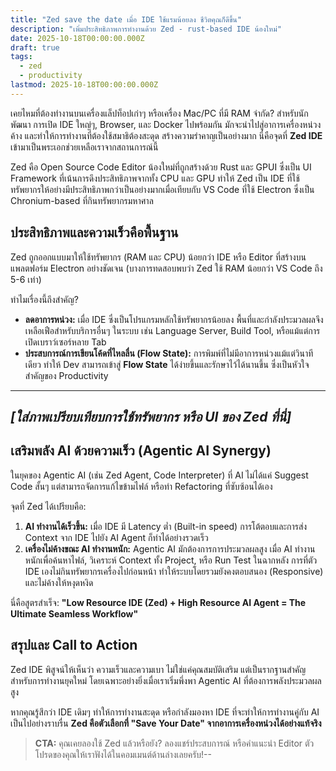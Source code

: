 ```yaml
---
title: "Zed save the date เมื่อ IDE ใช้แรมน้อยลง ชีวิตคุณก็ดีขึ้น"
description: "เพิ่มประสิทธิภาพการทำงานด้วย Zed - rust-based IDE น้องใหม่"
date: 2025-10-18T00:00:00.000Z
draft: true
tags:
  - zed
  - productivity
lastmod: 2025-10-18T00:00:00.000Z
---
```


เคยไหมที่ต้องทำงานบนเครื่องแล็ปท็อปเก่าๆ หรือเครื่อง Mac/PC ที่มี RAM จำกัด? สำหรับนักพัฒนา การเปิด IDE ใหญ่ๆ, Browser, และ Docker ไปพร้อมกัน มักจะนำไปสู่อาการเครื่องหน่วง ค้าง และทำให้การทำงานที่ต้องใช้สมาธิต้องสะดุด สร้างความรำคาญเป็นอย่างมาก นี่คือจุดที่ **Zed IDE** เข้ามาเป็นพระเอกช่วยเหลือเราจากสถานการณ์นี้

Zed คือ Open Source Code Editor น้องใหม่ที่ถูกสร้างด้วย Rust และ GPUI ซึ่งเป็น UI Framework ที่เน้นการดึงประสิทธิภาพจากทั้ง CPU และ GPU ทำให้ Zed เป็น IDE ที่ใช้ทรัพยากรให้อย่างมีประสิทธิภาพกว่าเป็นอย่างมากเมื่อเทียบกับ VS Code ที่ใช้ Electron ซึ่งเป็น Chronium-based ที่กินทรัพยากรมหาศาล

## ประสิทธิภาพและความเร็วคือพื้นฐาน

Zed ถูกออกแบบมาให้ใช้ทรัพยากร (RAM และ CPU) น้อยกว่า IDE หรือ Editor ที่สร้างบนแพลตฟอร์ม Electron อย่างชัดเจน (บางการทดสอบพบว่า Zed ใช้ RAM น้อยกว่า VS Code ถึง 5-6 เท่า)

ทำไมเรื่องนี้ถึงสำคัญ?

* **ลดอาการหน่วง:** เมื่อ IDE ซึ่งเป็นโปรแกรมหลักใช้ทรัพยากรน้อยลง พื้นที่และกำลังประมวลผลจึงเหลือเฟือสำหรับบริการอื่นๆ ในระบบ เช่น Language Server, Build Tool, หรือแม้แต่การเปิดเบราว์เซอร์หลาย Tab
* **ประสบการณ์การเขียนโค้ดที่ไหลลื่น (Flow State):** การพิมพ์ที่ไม่มีอาการหน่วงแม้แต่วินาทีเดียว ทำให้ Dev สามารถเข้าสู่ **Flow State** ได้ง่ายขึ้นและรักษาไว้ได้นานขึ้น ซึ่งเป็นหัวใจสำคัญของ Productivity

---
*\[ใส่ภาพเปรียบเทียบการใช้ทรัพยากร หรือ UI ของ Zed ที่นี่]*
---

## เสริมพลัง AI ด้วยความเร็ว (Agentic AI Synergy)

ในยุคของ Agentic AI (เช่น Zed Agent, Code Interpreter) ที่ AI ไม่ได้แค่ Suggest Code สั้นๆ แต่สามารถจัดการแก้ไขข้ามไฟล์ หรือทำ Refactoring ที่ซับซ้อนได้เอง

จุดที่ Zed ได้เปรียบคือ:

1.  **AI ทำงานได้เร็วขึ้น:** เมื่อ IDE มี Latency ต่ำ (Built-in speed) การโต้ตอบและการส่ง Context จาก IDE ไปยัง AI Agent ก็ทำได้อย่างรวดเร็ว
2.  **เครื่องไม่ค้างขณะ AI ทำงานหนัก:** Agentic AI มักต้องการการประมวลผลสูง เมื่อ AI ทำงานหนักเพื่อค้นหาไฟล์, วิเคราะห์ Context ทั้ง Project, หรือ Run Test ในฉากหลัง การที่ตัว IDE เองไม่กินทรัพยากรเครื่องไปก่อนหน้า ทำให้ระบบโดยรวมยังคงตอบสนอง (Responsive) และไม่ค้างให้หงุดหงิด

นี่คือสูตรสำเร็จ: **"Low Resource IDE (Zed) + High Resource AI Agent = The Ultimate Seamless Workflow"**

## สรุปและ Call to Action

Zed IDE พิสูจน์ให้เห็นว่า ความเร็วและความเบา ไม่ใช่แค่คุณสมบัติเสริม แต่เป็นรากฐานสำคัญสำหรับการทำงานยุคใหม่ โดยเฉพาะอย่างยิ่งเมื่อเราเริ่มพึ่งพา Agentic AI ที่ต้องการพลังประมวลผลสูง

หากคุณรู้สึกว่า IDE เดิมๆ ทำให้การทำงานสะดุด หรือกำลังมองหา IDE ที่จะทำให้การทำงานคู่กับ AI เป็นไปอย่างราบรื่น **Zed คือตัวเลือกที่ "Save Your Date" จากอาการเครื่องหน่วงได้อย่างแท้จริง**

> **CTA:** คุณเคยลองใช้ Zed แล้วหรือยัง? ลองแชร์ประสบการณ์ หรือคำแนะนำ Editor ตัวโปรดของคุณให้เราฟังได้ในคอมเมนต์ด้านล่างเลยครับ!--
